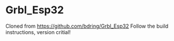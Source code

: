 # Grbl_Esp32

Cloned from https://github.com/bdring/Grbl_Esp32
Follow the build instructions, version critial!
